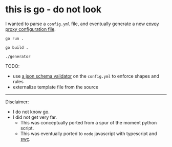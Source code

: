 # this is go - do not look

I wanted to parse a `config.yml` file, and eventually generate a new [envoy proxy configuration file](https://www.envoyproxy.io/).

```
go run .

go build .

./generator
```

TODO:

* use [a json schema validator](https://json-schema.org/implementations.html) on the `config.yml` to enforce shapes and rules
* externalize template file from the source

---

Disclaimer:

* I do not know go.
* I did not get very far.
  * This was conceptually ported from a spur of the moment python script.
  * This was eventually ported to `node` javascript with typescript and [swc](https://swc.rs/).